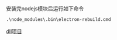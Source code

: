 安装完nodejs模块后运行如下命令
```bat
.\node_modules\.bin\electron-rebuild.cmd
```
[dll项目](https://github.com/gaohuijue/Edge_test)